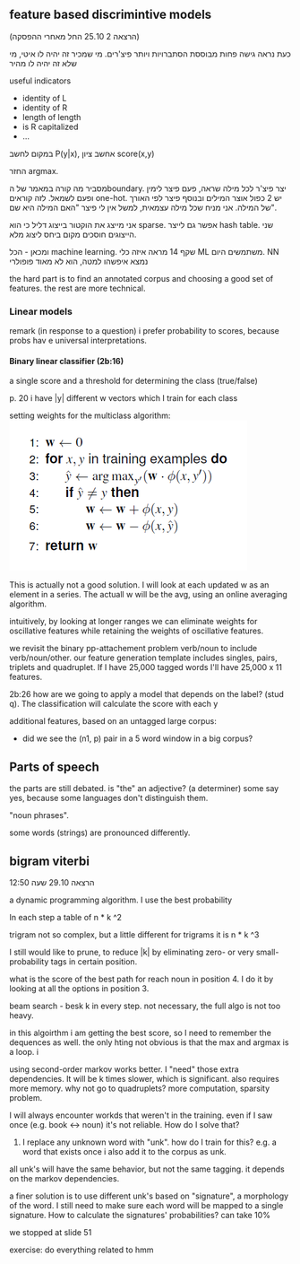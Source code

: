 ## feature based discrimintive models 
(הרצאה 2 25.10 החל מאחרי ההפסקה)

כעת נראה גישה פחות מבוססת הסתברויות ויותר פיצ'רים. מי שמכיר זה יהיה לו איטי, מי שלא זה יהיה לו מהיר


useful indicators
- identity of L
- identity of R
- length of length
- is R capitalized
- ...

במקום לחשב P(y|x), אחשב ציון score(x,y)

החזר argmax.

מסביר מה קורה במאמר של הboundary. יצר פיצ'ר לכל מילה שראה, פעם פיצר לימין ופעם לשמאל. לזה קוראים one-hot.
יש 2 כפול אוצר המילים ובנוסף פיצר לפי האורך של המילה. 
אני מניח שכל מילה עצמאית, למשל אין לי פיצר "האם המילה היא שם".

אני מייצג את הוקטור בייצוג דליל כי הוא sparse.
אפשר גם לייצר hash table. שני הייצוגים חוסכים מקום ביחס ליצוג מלא.

ומכאן - הכל machine learning.
שקף 14 מראה איזה כלי ML משתמשים היום. NN נמצא איפשהו למטה, הוא לא מאוד פופולרי

the hard part is to find an annotated corpus and choosing a good set of features. the rest are more technical.

### Linear models
remark (in response to a question) i prefer probability to scores, because probs hav e universal interpretations.

#### Binary linear classifier (2b:16)
a single score and a threshold for determining the class (true/false)

p. 20 i have |y| different w vectors which I train for each class

setting weights for the multiclass algorithm:
![multi linear weights](2a1.png)

This is actually not a good solution.
I will look at each updated w as an element in a series.
The actuall w will be the avg, using an online averaging algorithm.

intuitively, by looking at longer ranges we can eliminate weights for oscillative features while retaining the weights of oscillative features.



we revisit the binary pp-attachement problem verb/noun to include verb/noun/other. our feature generation template includes singles, pairs, triplets and quadruplet. If I have 25,000 tagged words I'll have 25,000 x 11 features.

2b:26 how are we going to apply a model that depends on the label? (stud q). The classification will calculate the score with each y

additional features, based on an untagged large corpus:
- did we see the (n1, p) pair in a 5 word window in a big corpus?


## Parts of speech
the parts are still debated. is "the" an adjective? (a determiner) some say yes, because some languages don't distinguish them.

"noun phrases".

some words (strings) are pronounced differently.


## bigram viterbi
הרצאה 29.10 שעה 12:50

a dynamic programming algorithm. 
I use the best probability 

In each step a table of n * k ^2 

trigram not so complex, but a little different
for trigrams it is n * k ^3

I still would like to prune, to reduce |k| by eliminating zero- or very small- probability tags in certain position.

what is the score of the best path for reach noun in position 4. I do it by looking at all the options in position 3. 


beam search - besk k in every step. not necessary, the full algo is not too heavy.

in this algoirthm i am getting the best score, so I need to remember the dequences as well. the only hting not obvious is that the max and argmax is a loop. i


using second-order markov works better. I "need" those extra dependencies. It will be k times slower, which is significant. also requires more memory. why not go to quadruplets? more computation, sparsity problem. 

I will always encounter workds that weren't in the training. even if I saw once (e.g. book <-> noun) it's not reliable. 
How do I solve that?

1. I replace any unknown word with "unk". how do I train for this? e.g. a word that exists once i also add it to the corpus as unk. 

all unk's will have the same behavior, but not the same tagging. it depends on the markov dependencies.

a finer solution is to use different unk's based on "signature", a morphology of the word. I still need to make sure each word will be mapped to a single signature.
How to calculate the signatures' probabilities? can take 10%

we stopped at slide 51

exercise: do everything related to hmm
